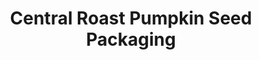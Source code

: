 ---
layout: work-template
meta: meta description here
next-piece: /piece2
prev-piece: /piece6
title: Central Roast Pumpkin Seed Packaging
type: Packaging
description: The goal for this project was to come up with an eco-friendly package design. Central Roast is a brand that often uses plastic to keep their snack mix fresh. In order to create a package that was better for the environment, the design had to eliminate as much plastic as possible. This is why the package is almost entirely made from paper. In order to coordinate with the pumpkin seed theme, a seasonal package design for the fall was created to draw attention on the shelf. Nearly most of the materials used are biodegradable, including the twine tag. In the end, this piece was successful in it’s structure and design.
img1: pumpkin-1.jpg
img2: packaging-project-1.jpg
img3: pumpkin-2.jpg
---